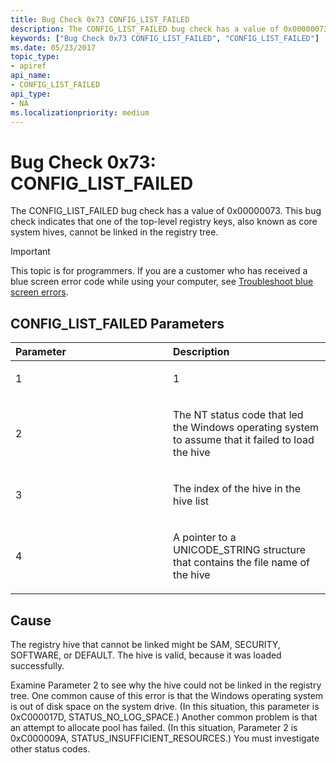 ```yaml
---
title: Bug Check 0x73 CONFIG_LIST_FAILED
description: The CONFIG_LIST_FAILED bug check has a value of 0x00000073. This bug check indicates that one of the top-level registry keys, also known as core system hives, cannot be linked in the registry tree.
keywords: ["Bug Check 0x73 CONFIG_LIST_FAILED", "CONFIG_LIST_FAILED"]
ms.date: 05/23/2017
topic_type:
- apiref
api_name:
- CONFIG_LIST_FAILED
api_type:
- NA
ms.localizationpriority: medium
---
```


# Bug Check 0x73: CONFIG\_LIST\_FAILED


The CONFIG\_LIST\_FAILED bug check has a value of 0x00000073. This bug check indicates that one of the top-level registry keys, also known as core system hives, cannot be linked in the registry tree.

> [!IMPORTANT]
> This topic is for programmers. If you are a customer who has received a blue screen error code while using your computer, see [Troubleshoot blue screen errors](https://www.windows.com/stopcode).


## CONFIG\_LIST\_FAILED Parameters


<table>
<colgroup>
<col width="50%" />
<col width="50%" />
</colgroup>
<thead>
<tr class="header">
<th align="left">Parameter</th>
<th align="left">Description</th>
</tr>
</thead>
<tbody>
<tr class="odd">
<td align="left"><p>1</p></td>
<td align="left"><p>1</p></td>
</tr>
<tr class="even">
<td align="left"><p>2</p></td>
<td align="left"><p>The NT status code that led the Windows operating system to assume that it failed to load the hive</p></td>
</tr>
<tr class="odd">
<td align="left"><p>3</p></td>
<td align="left"><p>The index of the hive in the hive list</p></td>
</tr>
<tr class="even">
<td align="left"><p>4</p></td>
<td align="left"><p>A pointer to a UNICODE_STRING structure that contains the file name of the hive</p></td>
</tr>
</tbody>
</table>

 

## Cause

The registry hive that cannot be linked might be SAM, SECURITY, SOFTWARE, or DEFAULT. The hive is valid, because it was loaded successfully.

Examine Parameter 2 to see why the hive could not be linked in the registry tree. One common cause of this error is that the Windows operating system is out of disk space on the system drive. (In this situation, this parameter is 0xC000017D, STATUS\_NO\_LOG\_SPACE.) Another common problem is that an attempt to allocate pool has failed. (In this situation, Parameter 2 is 0xC000009A, STATUS\_INSUFFICIENT\_RESOURCES.) You must investigate other status codes.

 

 




